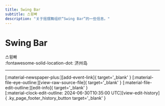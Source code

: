 ```yaml
---
title: Swing Bar
subtitle: 스윙빠
description: "关于摇摆舞组织“Swing Bar”的一些信息。"
---
```


# Swing Bar

스윙빠  
:fontawesome-solid-location-dot: 济州岛  


---

<div class="ky_page_footer" markdown>
<div class="ky_page_footer_trailing" markdown="span">
[:material-newspaper-plus:][add-event-link]{ target='_blank' }
[:material-file-eye-outline:][view-raw-source-file]{ target='_blank' }
[:material-file-edit-outline:][edit-info]{ target='_blank' }
</div>
<div class="ky_page_footer_leading" markdown="span">
[:material-clock-edit-outline: 2024-06-30T10:35:00 UTC][view-edit-history]{ .ky_page_footer_history_button target='_blank' }
</div>
</div>

[add-event-link]: https://github.com/swingdance/events/issues/new?assignees=&labels=add+event&projects=&template=02-add_entity.yml&title=%5Bkr%5D%20%3CName%3E&region=kr&province=Jeju&city=Jeju&org_id=swing-bar "添加活动"
[view-raw-source-file]: https://github.com/swingdance/orgs/blob/main/kr/swing-bar.json "查看原始源文件"
[edit-info]: https://github.com/swingdance/orgs/issues/new?assignees=&labels=update+org&projects=&template=03-update_entity.yml&title=%5Bkr%5D%20Swing%20Bar&region=kr&id=swing-bar&name=Swing%20Bar "编辑信息"

[view-edit-history]: https://github.com/swingdance/orgs/commits/main/kr/swing-bar.json "查看编辑历史"
